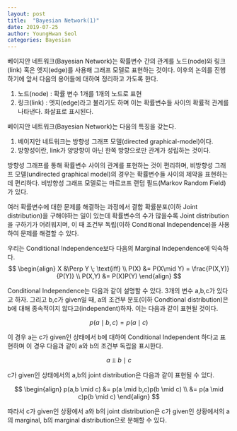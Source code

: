 ```yaml
---
layout: post
title:  "Bayesian Network(1)"
date: 2019-07-25
author: YoungHwan Seol
categories: Bayesian
---
```


베이지안 네트워크(Bayesian Network)는 확률변수 간의 관계를 노드(node)와 링크(link) 혹은 엣지(edge)를 사용해 그래프 모델로 표현하는 것이다. 이후의 논의를 진행하기에 앞서 다음의 용어들에 대하여 정리하고 가도록 한다.

1. 노드(node) : 확률 변수 1개를 1개의 노드로 표현
2. 링크(link) : 엣지(edge)라고 불리기도 하며 이는 확률변수들 사이의 확률적 관계를 나타낸다. 화살표로 표시된다.

베이지안 네트워크(Bayesian Network)는 다음의 특징을 갖는다.

1. 베이지안 네트워크는 방향성 그래프 모델(directed graphical-model)이다.
2. 방향성이란, link가 양방향이 아닌 한쪽 방향으로만 관계가 성립하는 것이다.

방향성 그래프를 통해 확률변수 사이의 관계를 표현하는 것이 편리하며, 비방향성 그래프 모델(undirected graphical model)의 경우는 확률변수들 사이의 제약을 표현하는데 편리하다. 비방향성 그래프 모델로는 마르코프 랜덤 필드(Markov Random Field)가 있다.

여러 확률변수에 대한 문제를 해결하는 과정에서 결합 확률분포(이하 Joint distribution)을 구해야하는 일이 있는데 확률변수의 수가 많을수록 Joint distribution을 구하기가 어려워지며, 이 때 조건부 독립(이하 Conditional Independence)을 사용하여 문제를 해결할 수 있다.

우리는 Conditional Independence보다 다음의 Marginal Independence에 익숙하다.
$$
\begin{align}
	X &\Perp Y \; \text{iff} \\
    P(X) &= P(X\mid Y) = \frac{P(X,Y)}{P(Y)} \\
    P(X,Y) &= P(X)P(Y)
\end{align}
$$

Conditional Independence는 다음과 같이 설명할 수 있다. 3개의 변수 a,b,c가 있다고 하자. 그리고 b,c가 given일 때, a의 조건부 분포(이하 Condtional distribution)은 b에 대해 종속적이지 않다고(independent)하자. 이는 다음과 같이 표현될 것이다.

$$ p(a\mid b,c) = p(a\mid c) $$

이 경우 a는 c가 given인 상태에서 b에 대하여 Conditional Independent 하다고 표현하며 이 경우 다음과 같이 a와 b의 조건부 독립을 표시한다.

$$ a \Perp b \mid c$$

c가 given인 상태에서의 a,b의 joint distribution은 다음과 같이 표현될 수 있다.

$$
\begin{align}
	p(a,b \mid c) &= p(a \mid b,c)p(b \mid c) \\
    &= p(a \mid c)p(b \mid c)
\end{align}
$$

따라서 c가 given인 상황에서 a와 b의 joint distribution은 c가 given인 상황에서의 a의 marginal, b의 marginal distribution으로 분해할 수 있다. 







